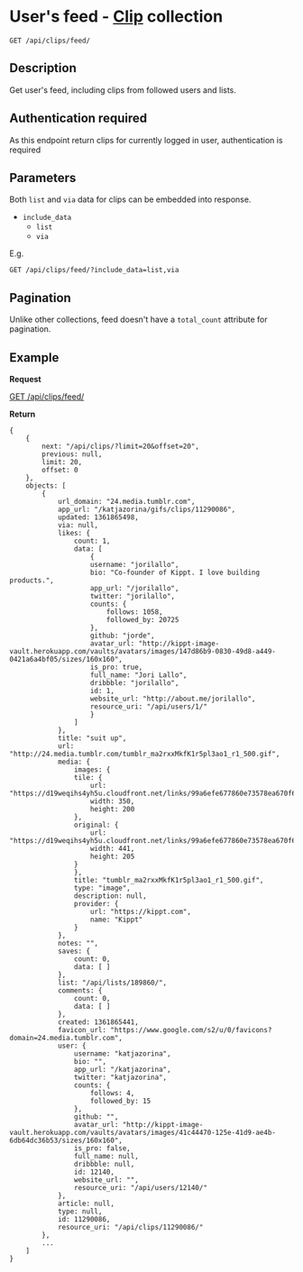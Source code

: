 # User's feed - [Clip](https://github.com/kippt/api-documentation/blob/master/objects/clip.md) collection

    GET /api/clips/feed/

## Description

Get user's feed, including clips from followed users and lists.

## Authentication required

As this endpoint return clips for currently logged in user, authentication is required

## Parameters

Both <code>list</code> and <code>via</code> data for clips can be embedded into response.

- <code>include_data</code>
    - <code>list</code>
    - <code>via</code>

E.g.

    GET /api/clips/feed/?include_data=list,via

## Pagination

Unlike other collections, feed doesn't have a <code>total_count</code> attribute for pagination.

## Example
**Request**

[GET /api/clips/feed/](https://grandcentral.kippt.com/api/clips/feed/)

**Return**

    {
        {
            next: "/api/clips/?limit=20&offset=20",
            previous: null,
            limit: 20,
            offset: 0
        },
        objects: [
            {
                url_domain: "24.media.tumblr.com",
                app_url: "/katjazorina/gifs/clips/11290086",
                updated: 1361865498,
                via: null,
                likes: {
                    count: 1,
                    data: [
                        {
                        username: "jorilallo",
                        bio: "Co-founder of Kippt. I love building products.",
                        app_url: "/jorilallo",
                        twitter: "jorilallo",
                        counts: {
                            follows: 1058,
                            followed_by: 20725
                        },
                        github: "jorde",
                        avatar_url: "http://kippt-image-vault.herokuapp.com/vaults/avatars/images/147d86b9-0830-49d8-a449-0421a6a4bf05/sizes/160x160",
                        is_pro: true,
                        full_name: "Jori Lallo",
                        dribbble: "jorilallo",
                        id: 1,
                        website_url: "http://about.me/jorilallo",
                        resource_uri: "/api/users/1/"
                        }
                    ]
                },
                title: "suit up",
                url: "http://24.media.tumblr.com/tumblr_ma2rxxMkfK1r5pl3ao1_r1_500.gif",
                media: {
                    images: {
                    tile: {
                        url: "https://d19weqihs4yh5u.cloudfront.net/links/99a6efe677860e73578ea670f627201c6c8d3766/350x200",
                        width: 350,
                        height: 200
                    },
                    original: {
                        url: "https://d19weqihs4yh5u.cloudfront.net/links/99a6efe677860e73578ea670f627201c6c8d3766/original",
                        width: 441,
                        height: 205
                    }
                    },
                    title: "tumblr_ma2rxxMkfK1r5pl3ao1_r1_500.gif",
                    type: "image",
                    description: null,
                    provider: {
                        url: "https://kippt.com",
                        name: "Kippt"
                    }
                },
                notes: "",
                saves: {
                    count: 0,
                    data: [ ]
                },
                list: "/api/lists/189860/",
                comments: {
                    count: 0,
                    data: [ ]
                },
                created: 1361865441,
                favicon_url: "https://www.google.com/s2/u/0/favicons?domain=24.media.tumblr.com",
                user: {
                    username: "katjazorina",
                    bio: "",
                    app_url: "/katjazorina",
                    twitter: "katjazorina",
                    counts: {
                        follows: 4,
                        followed_by: 15
                    },
                    github: "",
                    avatar_url: "http://kippt-image-vault.herokuapp.com/vaults/avatars/images/41c44470-125e-41d9-ae4b-6db64dc36b53/sizes/160x160",
                    is_pro: false,
                    full_name: null,
                    dribbble: null,
                    id: 12140,
                    website_url: "",
                    resource_uri: "/api/users/12140/"
                },
                article: null,
                type: null,
                id: 11290086,
                resource_uri: "/api/clips/11290086/"
            },
            ...
        ]
    }